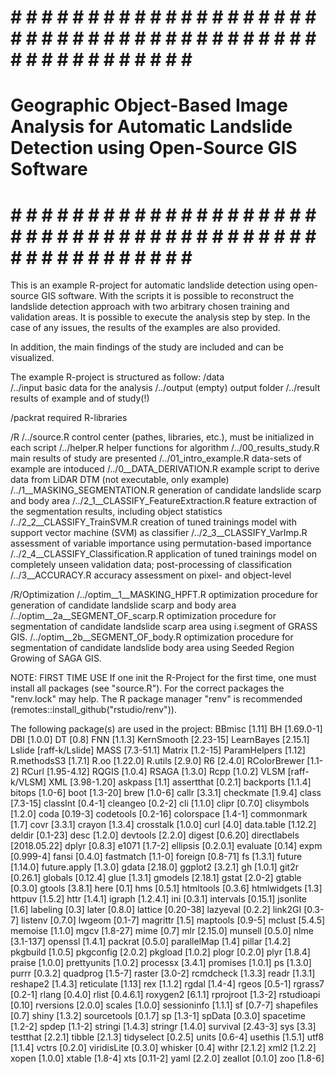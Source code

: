 # # # # # # # # # # # # # # # # # # # # # # # # # # # # # # # # # # # # # # # # # # # # # # # # # # # # # #
# Geographic Object-Based Image Analysis for Automatic Landslide Detection using Open-Source GIS Software #
# # # # # # # # # # # # # # # # # # # # # # # # # # # # # # # # # # # # # # # # # # # # # # # # # # # # # #

This is an example R-project for automatic landslide detection using open-source GIS software.
With the scripts it is possible to reconstruct the landslide detection approach with two arbitrary chosen
training and validation areas. It is possible to execute the analysis step by step. In the case of
any issues, the results of the examples are also provided.

In addition, the main findings of the study are included and can be visualized.

The example R-project is structured as follow:
/data   
/../input     basic data for the analysis
/../output    (empty) output folder
/../result    results of example and of study(!)

/packrat      required R-libraries

/R
/../source.R                              control center (pathes, libraries, etc.), must be initialized in each script
/../helper.R                              helper functions for algorithm
/../00_results_study.R                    main results of study are presented
/../01_intro_example.R                    data-sets of example are intoduced
/../0__DATA_DERIVATION.R                example script to derive data from LiDAR DTM (not executable, only example)
/../1__MASKING_SEGMENTATION.R             generation of candidate landslide scarp and body area
/../2_1__CLASSIFY_FeatureExtraction.R     feature extraction of the segmentation results, including object statistics
/../2_2__CLASSIFY_TrainSVM.R              creation of tuned trainings model with support vector machine (SVM) as classifier
/../2_3__CLASSIFY_VarImp.R                assessment of variable importance using permutation-based importance
/../2_4__CLASSIFY_Classification.R        application of tuned trainings model on completely unseen validation data; post-processing of classification
/../3__ACCURACY.R                         accuracy assessment on pixel- and object-level

/R/Optimization
/../optim__1__MASKING_HPFT.R              optimization procedure for generation of candidate landslide scarp and body area
/../optim__2a__SEGMENT_OF_scarp.R         optimization procedure for segmentation of candidate landslide scarp area using i.segment of GRASS GIS.
/../optim__2b__SEGMENT_OF_body.R          optimization procedure for segmentation of candidate landslide body area using Seeded Region Growing of SAGA GIS.



NOTE: FIRST TIME USE
If one init the R-Project for the first time, one must install all packages (see "source.R"). For the correct packages the "renv.lock" may help.
The R package manager "renv" is recommended (remotes::install_github("rstudio/renv")).

The following package(s) are used in the project:
  BBmisc         [1.11]
  BH             [1.69.0-1]
  DBI            [1.0.0]
  DT             [0.8]
  FNN            [1.1.3]
  KernSmooth     [2.23-15]
  LearnBayes     [2.15.1]
  Lslide         [raff-k/Lslide]
  MASS           [7.3-51.1]
  Matrix         [1.2-15]
  ParamHelpers   [1.12]
  R.methodsS3    [1.7.1]
  R.oo           [1.22.0]
  R.utils        [2.9.0]
  R6             [2.4.0]
  RColorBrewer   [1.1-2]
  RCurl          [1.95-4.12]
  RQGIS          [1.0.4]
  RSAGA          [1.3.0]
  Rcpp           [1.0.2]
  VLSM           [raff-k/VLSM]
  XML            [3.98-1.20]
  askpass        [1.1]
  assertthat     [0.2.1]
  backports      [1.1.4]
  bitops         [1.0-6]
  boot           [1.3-20]
  brew           [1.0-6]
  callr          [3.3.1]
  checkmate      [1.9.4]
  class          [7.3-15]
  classInt       [0.4-1]
  cleangeo       [0.2-2]
  cli            [1.1.0]
  clipr          [0.7.0]
  clisymbols     [1.2.0]
  coda           [0.19-3]
  codetools      [0.2-16]
  colorspace     [1.4-1]
  commonmark     [1.7]
  covr           [3.3.1]
  crayon         [1.3.4]
  crosstalk      [1.0.0]
  curl           [4.0]
  data.table     [1.12.2]
  deldir         [0.1-23]
  desc           [1.2.0]
  devtools       [2.2.0]
  digest         [0.6.20]
  directlabels   [2018.05.22]
  dplyr          [0.8.3]
  e1071          [1.7-2]
  ellipsis       [0.2.0.1]
  evaluate       [0.14]
  expm           [0.999-4]
  fansi          [0.4.0]
  fastmatch      [1.1-0]
  foreign        [0.8-71]
  fs             [1.3.1]
  future         [1.14.0]
  future.apply   [1.3.0]
  gdata          [2.18.0]
  ggplot2        [3.2.1]
  gh             [1.0.1]
  git2r          [0.26.1]
  globals        [0.12.4]
  glue           [1.3.1]
  gmodels        [2.18.1]
  gstat          [2.0-2]
  gtable         [0.3.0]
  gtools         [3.8.1]
  here           [0.1]
  hms            [0.5.1]
  htmltools      [0.3.6]
  htmlwidgets    [1.3]
  httpuv         [1.5.2]
  httr           [1.4.1]
  igraph         [1.2.4.1]
  ini            [0.3.1]
  intervals      [0.15.1]
  jsonlite       [1.6]
  labeling       [0.3]
  later          [0.8.0]
  lattice        [0.20-38]
  lazyeval       [0.2.2]
  link2GI        [0.3-7]
  listenv        [0.7.0]
  lwgeom         [0.1-7]
  magrittr       [1.5]
  maptools       [0.9-5]
  mclust         [5.4.5]
  memoise        [1.1.0]
  mgcv           [1.8-27]
  mime           [0.7]
  mlr            [2.15.0]
  munsell        [0.5.0]
  nlme           [3.1-137]
  openssl        [1.4.1]
  packrat        [0.5.0]
  parallelMap    [1.4]
  pillar         [1.4.2]
  pkgbuild       [1.0.5]
  pkgconfig      [2.0.2]
  pkgload        [1.0.2]
  plogr          [0.2.0]
  plyr           [1.8.4]
  praise         [1.0.0]
  prettyunits    [1.0.2]
  processx       [3.4.1]
  promises       [1.0.1]
  ps             [1.3.0]
  purrr          [0.3.2]
  quadprog       [1.5-7]
  raster         [3.0-2]
  rcmdcheck      [1.3.3]
  readr          [1.3.1]
  reshape2       [1.4.3]
  reticulate     [1.13]
  rex            [1.1.2]
  rgdal          [1.4-4]
  rgeos          [0.5-1]
  rgrass7        [0.2-1]
  rlang          [0.4.0]
  rlist          [0.4.6.1]
  roxygen2       [6.1.1]
  rprojroot      [1.3-2]
  rstudioapi     [0.10]
  rversions      [2.0.0]
  scales         [1.0.0]
  sessioninfo    [1.1.1]
  sf             [0.7-7]
  shapefiles     [0.7]
  shiny          [1.3.2]
  sourcetools    [0.1.7]
  sp             [1.3-1]
  spData         [0.3.0]
  spacetime      [1.2-2]
  spdep          [1.1-2]
  stringi        [1.4.3]
  stringr        [1.4.0]
  survival       [2.43-3]
  sys            [3.3]
  testthat       [2.2.1]
  tibble         [2.1.3]
  tidyselect     [0.2.5]
  units          [0.6-4]
  usethis        [1.5.1]
  utf8           [1.1.4]
  vctrs          [0.2.0]
  viridisLite    [0.3.0]
  whisker        [0.4]
  withr          [2.1.2]
  xml2           [1.2.2]
  xopen          [1.0.0]
  xtable         [1.8-4]
  xts            [0.11-2]
  yaml           [2.2.0]
  zeallot        [0.1.0]
  zoo            [1.8-6]
